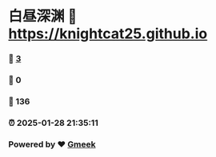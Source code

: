 # 白昼深渊 :link: https://knightcat25.github.io 
### :page_facing_up: [3](https://knightcat25.github.io/tag.html) 
### :speech_balloon: 0 
### :hibiscus: 136 
### :alarm_clock: 2025-01-28 21:35:11 
### Powered by :heart: [Gmeek](https://github.com/Meekdai/Gmeek)
